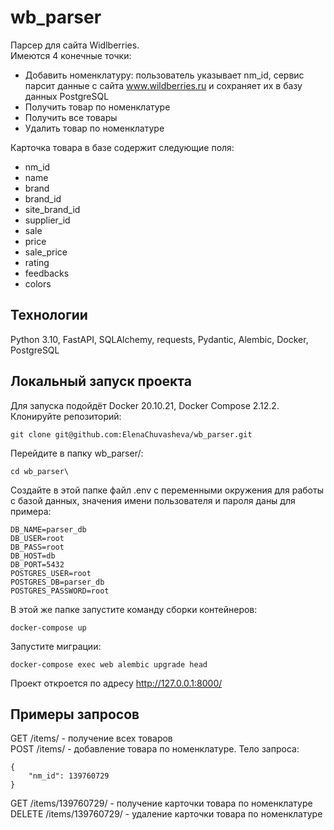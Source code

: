 # wb_parser
Парсер для сайта Widlberries.  
Имеются 4 конечные точки:
- Добавить номенклатуру: пользователь указывает nm_id, сервис парсит данные с сайта www.wildberries.ru и сохраняет их в базу данных PostgreSQL
- Получить товар по номенклатуре
- Получить все товары
- Удалить товар по номенклатуре

Карточка товара в базе содержит следующие поля:
- nm_id
- name
- brand
- brand_id
- site_brand_id
- supplier_id
- sale
- price
- sale_price
- rating
- feedbacks
- colors

## Технологии
Python 3.10, FastAPI, SQLAlchemy, requests, Pydantic, Alembic, Docker, PostgreSQL

## Локальный запуск проекта
Для запуска подойдёт Docker 20.10.21, Docker Compose 2.12.2.  
Клонируйте репозиторий:
```
git clone git@github.com:ElenaChuvasheva/wb_parser.git
```
Перейдите в папку wb_parser/:
```
cd wb_parser\
```
Создайте в этой папке файл .env с переменными окружения для работы с базой данных, значения имени пользователя и пароля даны для примера:
```
DB_NAME=parser_db
DB_USER=root
DB_PASS=root
DB_HOST=db
DB_PORT=5432
POSTGRES_USER=root
POSTGRES_DB=parser_db
POSTGRES_PASSWORD=root
```
В этой же папке запустите команду сборки контейнеров:
```
docker-compose up
```
Запустите миграции:
```
docker-compose exec web alembic upgrade head
```
Проект откроется по адресу http://127.0.0.1:8000/ 

## Примеры запросов
GET /items/ - получение всех товаров  
POST /items/ - добавление товара по номенклатуре. Тело запроса:
```
{
    "nm_id": 139760729
}
```
GET /items/139760729/ - получение карточки товара по номенклатуре  
DELETE /items/139760729/ - удаление карточки товара по номенклатуре
